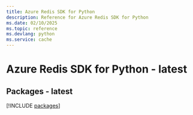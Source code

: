 ```yaml
---
title: Azure Redis SDK for Python
description: Reference for Azure Redis SDK for Python
ms.date: 02/10/2025
ms.topic: reference
ms.devlang: python
ms.service: cache
---
```

# Azure Redis SDK for Python - latest
## Packages - latest
[!INCLUDE [packages](redis-index.md)]